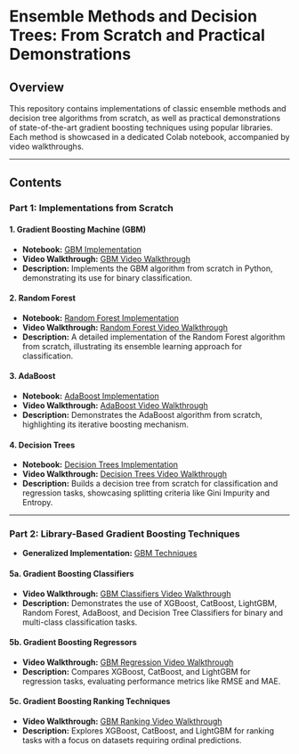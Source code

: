 # Ensemble Methods and Decision Trees: From Scratch and Practical Demonstrations

## Overview

This repository contains implementations of classic ensemble methods and decision tree algorithms from scratch, as well as practical demonstrations of state-of-the-art gradient boosting techniques using popular libraries. Each method is showcased in a dedicated Colab notebook, accompanied by video walkthroughs.

---

## Contents

### Part 1: Implementations from Scratch

#### 1. Gradient Boosting Machine (GBM)

- **Notebook:** [GBM Implementation](https://colab.research.google.com/github/pruthvik-sheth/CMPE-255-Data-Mining/blob/main/Assignments/Decision-Trees/notebooks/Classic_GBM_from_scratch.ipynb)
- **Video Walkthrough:** [GBM Video Walkthrough](#)
- **Description:** Implements the GBM algorithm from scratch in Python, demonstrating its use for binary classification.

#### 2. Random Forest

- **Notebook:** [Random Forest Implementation](https://colab.research.google.com/github/pruthvik-sheth/CMPE-255-Data-Mining/blob/main/Assignments/Decision-Trees/notebooks/Random_Forest_from_scratch.ipynb)
- **Video Walkthrough:** [Random Forest Video Walkthrough](#)
- **Description:** A detailed implementation of the Random Forest algorithm from scratch, illustrating its ensemble learning approach for classification.

#### 3. AdaBoost

- **Notebook:** [AdaBoost Implementation](https://colab.research.google.com/github/pruthvik-sheth/CMPE-255-Data-Mining/blob/main/Assignments/Decision-Trees/notebooks/Ada_Boost_from_scratch.ipynb)
- **Video Walkthrough:** [AdaBoost Video Walkthrough](#)
- **Description:** Demonstrates the AdaBoost algorithm from scratch, highlighting its iterative boosting mechanism.

#### 4. Decision Trees

- **Notebook:** [Decision Trees Implementation](https://colab.research.google.com/github/pruthvik-sheth/CMPE-255-Data-Mining/blob/main/Assignments/Decision-Trees/notebooks/Descision_Trees_from_scratch.ipynb)
- **Video Walkthrough:** [Decision Trees Video Walkthrough](#)
- **Description:** Builds a decision tree from scratch for classification and regression tasks, showcasing splitting criteria like Gini Impurity and Entropy.

---

### Part 2: Library-Based Gradient Boosting Techniques

- **Generalized Implementation:** [GBM Techniques](https://colab.research.google.com/github/pruthvik-sheth/CMPE-255-Data-Mining/blob/main/Assignments/Decision-Trees/notebooks/GBM_Techniques.ipynb)

#### 5a. Gradient Boosting Classifiers

- **Video Walkthrough:** [GBM Classifiers Video Walkthrough](#)
- **Description:** Demonstrates the use of XGBoost, CatBoost, LightGBM, Random Forest, AdaBoost, and Decision Tree Classifiers for binary and multi-class classification tasks.

#### 5b. Gradient Boosting Regressors

- **Video Walkthrough:** [GBM Regression Video Walkthrough](#)
- **Description:** Compares XGBoost, CatBoost, and LightGBM for regression tasks, evaluating performance metrics like RMSE and MAE.

#### 5c. Gradient Boosting Ranking Techniques

- **Video Walkthrough:** [GBM Ranking Video Walkthrough](#)
- **Description:** Explores XGBoost, CatBoost, and LightGBM for ranking tasks with a focus on datasets requiring ordinal predictions.
